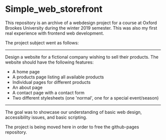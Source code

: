 # Simple_web_storefront

This repository is an archive of a webdesign project for a course at Oxford Brookes University during the winter 2019 semester. This was also my first real experience with frontend web development.

The project subject went as follows:

---

Design a website for a fictional company wishing to sell their products. The website should have the following features:
- A home page
- A products page listing all available products
- Individual pages for different products
- An about page
- A contact page with a contact form
- Two different stylesheets (one 'normal', one for a special event/season)

---

The goal was to showcase our understanding of basic web design, accessibility issues, and basic scripting.

The project is being moved here in order to free the github-pages repository.
